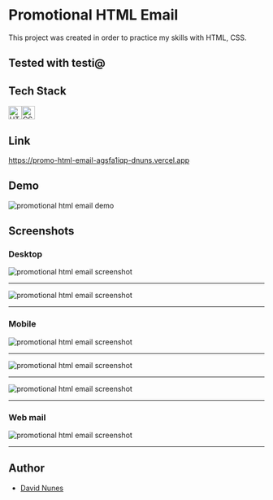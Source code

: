 # Promotional HTML Email

This project was created in order to practice my skills with HTML, CSS.

## Tested with testi@


## Tech Stack

<img alt="HTML5" width="26px" src="https://raw.githubusercontent.com/github/explore/80688e429a7d4ef2fca1e82350fe8e3517d3494d/topics/html/html.png" /><img alt="CSS3" width="26px" src="https://raw.githubusercontent.com/github/explore/80688e429a7d4ef2fca1e82350fe8e3517d3494d/topics/css/css.png" />

## Link
https://promo-html-email-agsfa1iqp-dnuns.vercel.app
  
## Demo

![promotional html email demo](resources/project-git.gif)
  
## Screenshots

### Desktop

![promotional html email screenshot](resources/desktop-clients.jpg)

---

![promotional html email screenshot](resources/3-col.jpeg)


---

### Mobile

![promotional html email screenshot](resources/2-col.jpeg)

---

![promotional html email screenshot](resources/1-col.jpeg)

---

![promotional html email screenshot](resources/mobile-clients.jpg)

---

### Web mail

![promotional html email screenshot](resources/web-mail.jpg)

---  

## Author

- [David Nunes](https://www.github.com/Dnuns)
